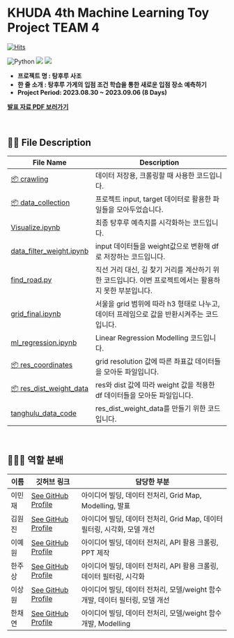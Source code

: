# KHUDA 4th Machine Learning Toy Project TEAM 4
[![Hits](https://hits.seeyoufarm.com/api/count/incr/badge.svg?url=https%3A%2F%2Fgithub.com%2Fmini-min&count_bg=%2340B2DF&title_bg=%23B2A3A3&icon=&icon_color=%23E7E7E7&title=hits&edge_flat=false)](https://hits.seeyoufarm.com)  

![Python](https://img.shields.io/badge/Python-blue?style=flat-square&logo=Python&logoColor=white)
<img src="https://img.shields.io/badge/Scikit Learn-F7931E?style=flat-square&logo=Scikit Learn&logoColor=white"/>
<img src="https://img.shields.io/badge/Google Colab-F9AB00?style=flat-square&logo=Google Colab&logoColor=white"/>

- <b> 프로젝트 명 : 탕후루 사조
- <b> 한 줄 소개 : 탕후루 가게의 입점 조건 학습을 통한 새로운 입점 장소 예측하기
- <b> Project Period: 2023.08.30 ~ 2023.09.06 (8 Days)
  
[발표 자료 PDF 보러가기](https://github.com/mini-min/ml_toy_project_team4/blob/feature/%232/%ED%83%95%ED%9B%84%EB%A3%A8%20%ED%94%84%EB%A1%9C%EC%A0%9D%ED%8A%B8%20ppt%20%EC%B5%9C%EC%B5%9C%EC%B5%9C%EC%A2%85.pdf)

<br>

## ✍🏻 File Description

| File Name | Description |
| ------ | -------- |
| [📦 crawling](https://github.com/mini-min/ml_toy_project_team4/tree/feature/%232/crawling) | 데이터 저장용, 크롤링할 때 사용한 코드입니다. |
| [📦 data_collection](https://github.com/mini-min/ml_toy_project_team4/tree/feature/%232/data_collection) | 프로젝트 input, target 데이터로 활용한 파일들을 모아두었습니다. |
| [Visualize.ipynb](https://github.com/mini-min/ml_toy_project_team4/blob/feature/%232/Visualize.ipynb) | 최종 탕후루 예측치를 시각화하는 코드입니다. |
| [data_filter_weight.ipynb](https://github.com/mini-min/ml_toy_project_team4/blob/feature/%232/data_filter_weight.ipynb) | input 데이터들을 weight값으로 변환해 df로 저장하는 코드입니다. |
| [find_road.py](https://github.com/mini-min/ml_toy_project_team4/blob/feature/%232/find_road.py) | 직선 거리 대신, 길 찾기 거리를 계산하기 위한 코드입니다. 이번 프로젝트에서는 활용하지 못한 부분입니다. |
| [grid_final.ipynb](https://github.com/mini-min/ml_toy_project_team4/blob/feature/%232/grid_final.ipynb) | 서울을 grid 범위에 따라 h3 형태로 나누고, 데이터 프레임으로 값을 반환시켜주는 코드입니다. |
| [ml_regression.ipynb](https://github.com/mini-min/ml_toy_project_team4/blob/feature/%232/ml_regression.ipynb) | Linear Regression Modelling 코드입니다. |
| [📦 res_coordinates](https://github.com/mini-min/ml_toy_project_team4/blob/feature/%232/res_coordinates.zip) | grid resolution 값에 따른 좌표값 데이터들을 모아둔 파일입니다. |
| [📦 res_dist_weight_data](https://github.com/mini-min/ml_toy_project_team4/blob/feature/%232/res_dist_weight_data.zip) | res와 dist 값에 따라 weight 값을 적용한 df 데이터들을 모아둔 파일입니다. |
| [tanghulu_data_code](https://github.com/mini-min/ml_toy_project_team4/blob/feature/%232/tanghulu_data_code.ipynb) | res_dist_weight_data를 만들기 위한 코드입니다. |

<br>

## 🧑🏻‍💻 역할 분배

| 이름 | 깃허브 링크 | 담당한 부분 |
| ------ | -------- | ----------------	|
| 이민재 | [See GitHub Profile](https://github.com/mini-min) | 아이디어 빌딩, 데이터 전처리, Grid Map, Modelling, 발표 |
| 김원진 | [See GitHub Profile](https://github.com/wjcldply) | 아이디어 빌딩, 데이터 전처리, Grid Map, 데이터 필터링, 시각화, 모델 개선 |
| 이예원 | [See GitHub Profile](https://github.com/yewon1077) | 아이디어 빌딩, 데이터 전처리, API 활용 크롤링, PPT 제작 |
| 한주상 | [See GitHub Profile](https://github.com/H-Software224) | 아이디어 빌딩, 데이터 전처리, API 활용 크롤링, 데이터 필터링, 시각화 |
| 이상원 | [See GitHub Profile](https://github.com/LeeSangWon0916) | 아이디어 빌딩, 데이터 전처리, 모델/weight 함수 개발, 데이터 필터링, 모델 개선 |
| 한채연 | [See GitHub Profile](https://github.com/intelsally) | 아이디어 빌딩, 데이터 전처리, 모델/weight 함수 개발, Modelling |
